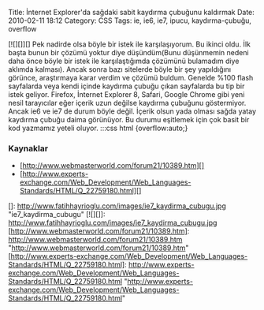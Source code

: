 Title: İnternet Explorer&#039;da sağdaki sabit kaydırma çubuğunu kaldırmak
Date: 2010-02-11 18:12
Category: CSS
Tags: ie, ie6, ie7, ipucu, kaydırma-çubuğu, overflow

[![][]][] Pek nadirde olsa böyle bir istek ile karşılaşıyorum. Bu ikinci
oldu. İlk başta bunun bir çözümü yoktur diye düşündüm(Bunu düşünmemin
nedeni daha önce böyle bir istek ile karşılaştığımda çözümünü bulamadım
diye aklımda kalması). Ancak sonra bazı sitelerde böyle bir şey
yapıldığını görünce, araştırmaya karar verdim ve çözümü buldum. Genelde
%100 flash sayfalarda veya kendi içinde kaydırma çubuğu çıkan sayfalarda
bu tip bir istek geliyor. Firefox, İnternet Explorer 8, Safari, Google
Chrome gibi yeni nesil tarayıcılar eğer içerik uzun değilse kaydırma
çubuğunu göstermiyor. Ancak ie6 ve ie7 de durum böyle değil. İçerik
olsun yada olması sağda yatay kaydırma çubuğu daima görünüyor. Bu durumu
eşitlemek için çok basit bir kod yazmamız yeteli oluyor. 	:::css
	 html
{overflow:auto;} 

### Kaynaklar

-   [http://www.webmasterworld.com/forum21/10389.htm][]
-   [http://www.experts-exchange.com/Web_Development/Web_Languages-Standards/HTML/Q_22759180.html][]

</p>

  []: http://www.fatihhayrioglu.com/images/ie7_kaydirma_cubugu.jpg
    "ie7_kaydirma_cubugu"
  [![][]]: http://www.fatihhayrioglu.com/images/ie7_kaydirma_cubugu.jpg
  [http://www.webmasterworld.com/forum21/10389.htm]: http://www.webmasterworld.com/forum21/10389.htm
    "http://www.webmasterworld.com/forum21/10389.htm"
  [http://www.experts-exchange.com/Web_Development/Web_Languages-Standards/HTML/Q_22759180.html]: http://www.experts-exchange.com/Web_Development/Web_Languages-Standards/HTML/Q_22759180.html
    "http://www.experts-exchange.com/Web_Development/Web_Languages-Standards/HTML/Q_22759180.html"
